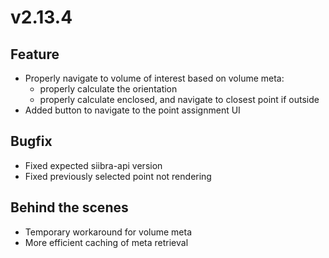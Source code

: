 # v2.13.4

## Feature

- Properly navigate to volume of interest based on volume meta:
    - properly calculate the orientation
    - properly calculate enclosed, and navigate to closest point if outside
- Added button to navigate to the point assignment UI

## Bugfix

- Fixed expected siibra-api version
- Fixed previously selected point not rendering

## Behind the scenes

- Temporary workaround for volume meta
- More efficient caching of meta retrieval
